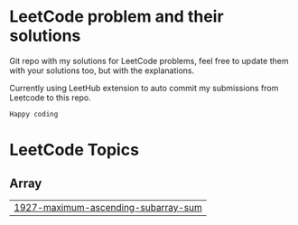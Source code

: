 # LeetCode problem and their solutions

Git repo with my solutions for LeetCode problems, feel free to update them with your solutions too, but with the explanations.

Currently using LeetHub extension to auto commit my submissions from Leetcode to this repo. 

```Happy coding```

<!---LeetCode Topics Start-->
# LeetCode Topics
## Array
|  |
| ------- |
| [1927-maximum-ascending-subarray-sum](https://github.com/veerakonabhai/LeetCode/tree/master/1927-maximum-ascending-subarray-sum) |
<!---LeetCode Topics End-->